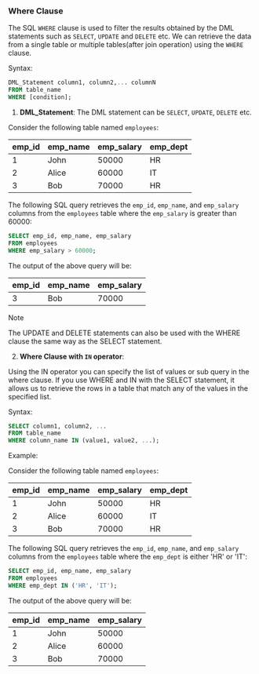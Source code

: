 ### Where Clause

The SQL `WHERE` clause is used to filter the results obtained by the DML statements such as `SELECT`, `UPDATE` and `DELETE` etc. We can retrieve the data from a single table or multiple tables(after join operation) using the `WHERE` clause.

Syntax:
```sql
DML_Statement column1, column2,... columnN
FROM table_name
WHERE [condition];
```

1. **DML_Statement**: The DML statement can be `SELECT`, `UPDATE`, `DELETE` etc.

Consider the following table named `employees`:

| emp_id | emp_name | emp_salary | emp_dept |
|--------|----------|------------|----------|
| 1      | John     | 50000      | HR       |
| 2      | Alice    | 60000      | IT       |
| 3      | Bob      | 70000      | HR       |

The following SQL query retrieves the `emp_id`, `emp_name`, and `emp_salary` columns from the `employees` table where the `emp_salary` is greater than 60000:

```sql
SELECT emp_id, emp_name, emp_salary
FROM employees
WHERE emp_salary > 60000;
```

The output of the above query will be:

| emp_id | emp_name | emp_salary |
|--------|----------|------------|
| 3      | Bob      | 70000      |

> [!NOTE]  
> The UPDATE and DELETE statements can also be used with the WHERE clause the same way as the SELECT statement.

2. **Where Clause with `IN` operator**:

Using the IN operator you can specify the list of values or sub query in the where clause. If you use WHERE and IN with the SELECT statement, it allows us to retrieve the rows in a table that match any of the values in the specified list.

Syntax:
```sql
SELECT column1, column2, ...
FROM table_name
WHERE column_name IN (value1, value2, ...);
```

Example:

Consider the following table named `employees`:

| emp_id | emp_name | emp_salary | emp_dept |
|--------|----------|------------|----------|
| 1      | John     | 50000      | HR       |
| 2      | Alice    | 60000      | IT       |
| 3      | Bob      | 70000      | HR       |
    
The following SQL query retrieves the `emp_id`, `emp_name`, and `emp_salary` columns from the `employees` table where the `emp_dept` is either 'HR' or 'IT':

```sql
SELECT emp_id, emp_name, emp_salary
FROM employees
WHERE emp_dept IN ('HR', 'IT');
```

The output of the above query will be:

| emp_id | emp_name | emp_salary |
|--------|----------|------------|
| 1      | John     | 50000      |
| 2      | Alice    | 60000      |
| 3      | Bob      | 70000      |
    
